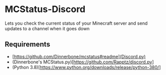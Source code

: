 # MCStatus-Discord
Lets you check the current status of your Minecraft server and send updates to a channel when it goes down
## Requirements
- [https://github.com/Dinnerbone/mcstatus#readme](Discord.py)
- (Dinnerbone's MCStatus.py)[https://github.com/Rapptz/discord.py]
- (Python 3.8)[https://www.python.org/downloads/release/python-380/]
